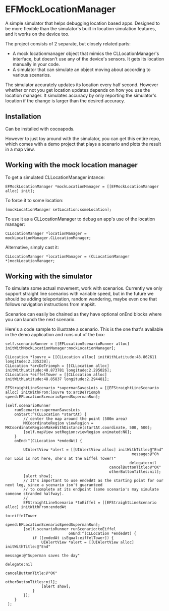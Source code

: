 EFMockLocationManager
=====================

A simple simulator that helps debugging location based apps. Designed to be more flexible than the simulator's built in location simulation features, and it works on the device too.

The project consists of 2 separate, but closely related parts:

* A mock locationmanager object that mimics the CLLocationManager's interface, but doesn't use any of the device's sensors. It gets its location manually in your code.
* A simulator that can simulate an object moving about according to various scenarios.

The simulator accurately updates its location every half second. However whether or not you get location updates depends on how you use the location manager. It simulates accuracy by only reporting the simulator's location if the change is larger than the desired accuracy.

Installation
------------
Can be installed with cocoapods.

However to just toy around with the simulator, you can get this entire repo, which comes with a demo project that plays a scenario and plots the result in a map view.

Working with the mock location manager
--------------------------------------
To get a simulated CLLocationManager intance:

    EFMockLocationManager *mockLocationManager = [[EFMockLocationManager alloc] init];
    
To force it to some location:

    [mockLocationManager setLocation:someLocation];
    
To use it as a CLLocationManager to debug an app's use of the location manager:

    CLLocationManager *locationManager = mockLocationManager.CLLocationManager;
    
Alternative, simply cast it:

    CLLocationManager *locationManager = (CLLocationManager *)mockLocationManager;

Working with the simulator
--------------------------
To simulate some actual movement, work with scenarios. Currently we only support straight line scenarios with variable speed, but in the future we should be adding teleportation, random wandering, maybe even one that follows navigation instructions from mapkit.

Scenarios can easily be chained as they have optional onEnd blocks where you can launch the next scenario.

Here's a code sample to illustrate a scenario. This is the one that's available in the demo application and runs out of the box:

```
self.scenarioRunner = [[EFLocationScenarioRunner alloc] initWithMockLocationManager:mockLocationManager];

CLLocation *louvre = [[CLLocation alloc] initWithLatitude:48.862611 longitude:2.335238];
CLLocation *arcDeTriomph = [[CLLocation alloc] initWithLatitude:48.873781 longitude:2.295026];
CLLocation *eiffelTower = [[CLLocation alloc] initWithLatitude:48.85837 longitude:2.294481];

EFStraightLineScenario *supermanSavesLois = [[EFStraightLineScenario alloc] initWithFrom:louvre to:arcDeTriomph speed:EFLocationScenarioSpeedSupermanRun];

[self.scenarioRunner
    runScenario:supermanSavesLois
    onStart:^(CLLocation *startAt) {
        // center the map around the point (500m area)
        MKCoordinateRegion viewRegion = MKCoordinateRegionMakeWithDistance(startAt.coordinate, 500, 500);
        [self.mapView setRegion:viewRegion animated:NO];
    }
    onEnd:^(CLLocation *endedAt) {
        
        UIAlertView *alert = [[UIAlertView alloc] initWithTitle:@"End"
                                                        message:@"Oh no! Lois is not here, she's at the Eiffel Tower!"
                                                       delegate:nil
                                              cancelButtonTitle:@"OK"
                                              otherButtonTitles:nil];
        [alert show];
        // It's important to use endedAt as the starting point for our next leg, since a scenario isn't guaranteed
        // to complete at its endpoint (some scenario's may simulate someone stranded halfway).
        // 
        EFStraightLineScenario *toEiffel = [[EFStraightLineScenario alloc] initWithFrom:endedAt
                                                                                     to:eiffelTower
                                                                                  speed:EFLocationScenarioSpeedSupermanRun];
        [self.scenarioRunner runScenario:toEiffel
                            onEnd:^(CLLocation *endedAt) {
            if ([endedAt isEqual:eiffelTower]) {
                UIAlertView *alert = [[UIAlertView alloc] initWithTitle:@"End"
                                                                message:@"Superman saves the day"
                                                               delegate:nil
                                                      cancelButtonTitle:@"OK"
                                                      otherButtonTitles:nil];
                [alert show];
            }
        }];
    }
 ];

```
